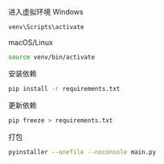 进入虚拟环境 Windows

```bash
venv\Scripts\activate
```

macOS/Linux
```bash
source venv/bin/activate
```

安装依赖
```bash
pip install -r requirements.txt
```

更新依赖
```bash
pip freeze > requirements.txt
```

打包
```bash
pyinstaller --onefile --noconsole main.py
```